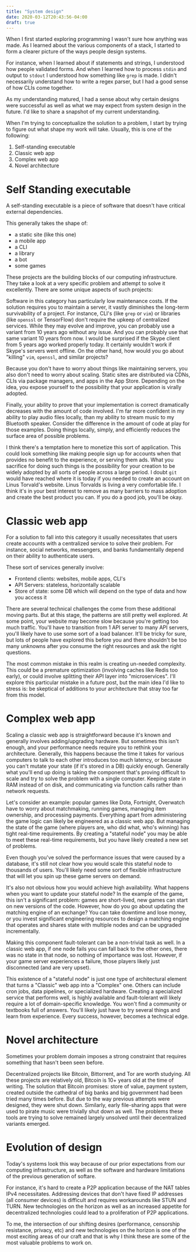 ```yaml
---
title: "System design"
date: 2020-03-12T20:43:56-04:00
draft: true
---
```


When I first started exploring programming I wasn't sure how anything was made. As I learned about the various components of a stack, I started to form a clearer picture of the ways people design systems.

For instance, when I learned about if statements and strings, I understood how people validated forms. And when I learned how to process `stdin` and output to `stdout` I understood how something like `grep` is made. I didn't necessarily understand how to write a regex parser, but I had a good sense of how CLIs come together.

As my understanding matured, I had a sense about why certain designs were successful as well as what we may expect from system design in the future. I'd like to share a snapshot of my current understanding.

When I'm trying to conceptualize the solution to a problem, I start by trying to figure out what shape my work will take. Usually, this is one of the following:

1. Self-standing executable
2. Classic web app
3. Complex web app
4. Novel architecture

# Self Standing executable

A self-standing executable is a piece of software that doesn't have critical external dependencies.

This generally takes the shape of:

+ a static site (like this one)
+ a mobile app
+ a CLI
+ a library
+ a bot
+ some games

These projects are the building blocks of our computing infrastructure. They take a look at a very specific problem and attempt to solve it excellently. There are some unique aspects of such projects:

Software in this category has particularly low maintenance costs. If the solution requires you to maintain a server, it vastly diminishes the long-term survivability of a project. For instance, CLI's (like `grep` or `vim`) or libraries (like `openssl` or TensorFlow) don't require the upkeep of centralized services. While they may evolve and improve, you can probably use a variant from 10 years ago without any issue. And you can probably use that same variant 10 years from now. I would be surprised if the Skype client from 5 years ago worked properly today. It certainly wouldn't work if Skype's servers went offline. On the other hand, how would you go about "killing" `vim`, `openssl`, and similar projects?

Because you don't have to worry about things like maintaining servers, you also don't need to worry about scaling. Static sites are distributed via CDNs, CLIs via package managers, and apps in the App Store. Depending on the idea, you expose yourself to the possibility that your application is virally adopted.

Finally, your ability to prove that your implementation is correct dramatically decreases with the amount of code involved. I'm far more confident in my ability to play audio files locally, than my ability to stream music to my Bluetooth speaker. Consider the difference in the amount of code at play for those examples. Doing things locally, simply, and efficiently reduces the surface area of possible problems.

I think there's a temptation here to monetize this sort of application. This could look something like making people sign up for accounts when that provides no benefit to the experience, or serving them ads. What you sacrifice for doing such things is the possibility for your creation to be widely adopted by all sorts of people across a large period. I doubt `git` would have reached where it is today if you needed to create an account on Linus Torvald's website. Linus Torvalds is living a very comfortable life. I think it's in your best interest to remove as many barriers to mass adoption and create the best product you can. If you do a good job, you'll be okay.

# Classic web app

For a solution to fall into this category it usually necessitates that users create accounts with a centralized service to solve their problem. For instance, social networks, messengers, and banks fundamentally depend on their ability to authenticate users.

These sort of services generally involve:
+ Frontend clients: websites, mobile apps, CLI's
+ API Servers: stateless, horizontally scalable
+ Store of state: some DB which will depend on the type of data and how you access it

There are several technical challenges the come from these additional moving parts. But at this stage, the patterns are still pretty well explored. At some point, your website may become slow because you're getting too much traffic. You'll have to transition from 1 API server to many API servers, you'll likely have to use some sort of a load balancer. It'll be tricky for sure, but lots of people have explored this before you and there shouldn't be too many unknowns after you consume the right resources and ask the right questions.

The most common mistake in this realm is creating un-needed complexity. This could be a premature optimization (involving caches like Redis too early), or could involve splitting their API layer into "microservices". I'll explore this particular mistake in a future post, but the main idea I'd like to stress is: be skeptical of additions to your architecture that stray too far from this model.

# Complex web app

Scaling a classic web app is straightforward because it's known and generally involves adding/upgrading hardware. But sometimes this isn't enough, and your performance needs require you to rethink your architecture. Generally, this happens because the time it takes for various computers to talk to each other introduces too much latency, or because you can't mutate your state (if it's stored in a DB) quickly enough. Generally what you'll end up doing is taking the component that's proving difficult to scale and try to solve the problem with a single computer. Keeping state in RAM instead of on disk, and communicating via function calls rather than network requests.

Let's consider an example: popular games like Dota, Fortnight, Overwatch have to worry about matchmaking, running games, managing item ownership, and processing payments. Everything apart from administering the game logic can likely be engineered as a classic web app. But managing the state of the game (where players are, who did what, who's winning) has tight real-time requirements. By creating a "stateful node" you may be able to meet these real-time requirements, but you have likely created a new set of problems.

Even though you've solved the performance issues that were caused by a database, it's still not clear how you would scale this stateful node to thousands of users. You'll likely need some sort of flexible infrastructure that will let you spin up these game servers on demand.

It's also not obvious how you would achieve high availability. What happens when you want to update your stateful node? In the example of the game, this isn't a significant problem: games are short-lived, new games can start on new versions of the code. However, how do you go about updating the matching engine of an exchange? You can take downtime and lose money, or you invest significant engineering resources to design a matching engine that operates and shares state with multiple nodes and can be upgraded incrementally.

Making this component fault-tolerant can be a non-trivial task as well. In a classic web app, if one node fails you can fall back to the other ones, there was no state in that node, so nothing of importance was lost. However, if your game server experiences a failure, those players likely just disconnected (and are very upset).

This existence of a "stateful node" is just one type of architectural element that turns a "Classic" web app into a "Complex" one. Others can include cron jobs, data pipelines, or specialized hardware. Creating a specialized service that performs well, is highly available and fault-tolerant will likely require a lot of domain-specific knowledge. You won't find a community or textbooks full of answers. You'll likely just have to try several things and learn from experience. Every success, however, becomes a technical edge.

# Novel architecture

Sometimes your problem domain imposes a strong constraint that requires something that hasn't been seen before.

Decentralized projects like Bitcoin, Bittorrent, and Tor are worth studying. All these projects are relatively old, Bitcoin is 10+ years old at the time of writing. The solution that Bitcoin promises: store of value, payment system, created outside the cathedral of big banks and big government had been tried many times before. But due to the way previous attempts were designed, they were shut down. Similarly, early file-sharing apps that were used to pirate music were trivially shut down as well. The problems these tools are trying to solve remained largely unsolved until their decentralized variants emerged.

# Evolution of design

Today's systems look this way because of our prior expectations from our computing infrastructure, as well as the software and hardware limitations of the previous generation of softare.

For instance, it's hard to create a P2P application because of the NAT tables IPv4 necessitates. Addressing devices that don't have fixed IP addresses (all consumer devices) is difficult and requires workarounds like STUN and TURN. New technologies on the horizon as well as an increased appetite for decentralized technologies could lead to a proliferation of P2P applications.

To me, the intersection of our shifting desires (performance, censorship resistance, privacy, etc) and new technologies on the horizon is one of the most exciting areas of our craft and that is why I think these are some of the most valuable problems to work on.